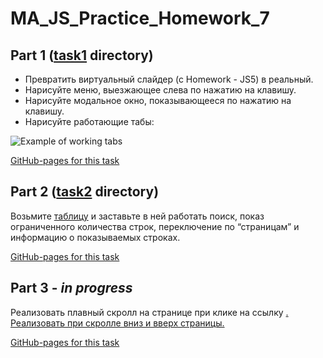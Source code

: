 # MA_JS_Practice_Homework_7

## Part 1 ([task1](https://github.com/vladgalafm/MA_JS_Practice/tree/master/Homework_7_Events/task1) directory)
* Превратить виртуальный слайдер (с Homework - JS5) в реальный.
* Нарисуйте меню, выезжающее слева по нажатию на клавишу.
* Нарисуйте модальное окно, показывающееся по нажатию на клавишу.
* Нарисуйте работающие табы:

![Example of working tabs](https://mate-academy.github.io/fe-program/resources/lessons_22/tabs.gif)

[GitHub-pages for this task](https://vladgalafm.github.io/MA_JS_Practice/Homework_7_Events/task1/)

## Part 2 ([task2](https://github.com/vladgalafm/MA_JS_Practice/tree/master/Homework_7_Events/task2) directory)
Возьмите [таблицу](https://mate-academy.github.io/fe-program/resources/lessons_22/table.html) и заставьте в ней работать поиск, показ ограниченного количества строк, переключение по “страницам” и информацию о показываемых строках.

[GitHub-pages for this task](https://vladgalafm.github.io/MA_JS_Practice/Homework_7_Events/task2/)

## Part 3  - _in progress_
Реализовать плавный скролл на странице при клике на ссылку **<a href="#...">**. Реализовать при скролле вниз и вверх страницы.

[GitHub-pages for this task](https://vladgalafm.github.io/MA_JS_Practice/Homework_6_DOM/task3/)